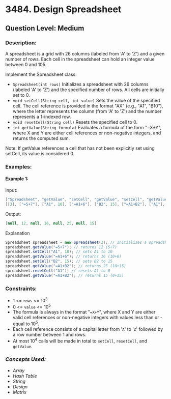 # 3484. Design Spreadsheet
## Question Level: Medium
### Description:
A spreadsheet is a grid with 26 columns (labeled from 'A' to 'Z') and a given number of rows. Each cell in the spreadsheet can hold an integer value between 0 and 105.

Implement the Spreadsheet class:

- `Spreadsheet(int rows)` Initializes a spreadsheet with 26 columns (labeled 'A' to 'Z') and the specified number of rows. All cells are initially set to 0.
- `void setCell(String cell, int value)` Sets the value of the specified cell. The cell reference is provided in the format "AX" (e.g., "A1", "B10"), where the letter represents the column (from 'A' to 'Z') and the number represents a 1-indexed row.
- `void resetCell(String cell)` Resets the specified cell to 0.
- `int getValue(String formula)` Evaluates a formula of the form "=X+Y", where X and Y are either cell references or non-negative integers, and returns the computed sum.

Note: If getValue references a cell that has not been explicitly set using setCell, its value is considered 0.

### Examples:
#### Example 1:

Input:
```Java
["Spreadsheet", "getValue", "setCell", "getValue", "setCell", "getValue", "resetCell", "getValue"]
[[3], ["=5+7"], ["A1", 10], ["=A1+6"], ["B2", 15], ["=A1+B2"], ["A1"], ["=A1+B2"]]
```
Output:
```Java
[null, 12, null, 16, null, 25, null, 15]
```
Explanation
```Java
Spreadsheet spreadsheet = new Spreadsheet(3); // Initializes a spreadsheet with 3 rows and 26 columns
spreadsheet.getValue("=5+7"); // returns 12 (5+7)
spreadsheet.setCell("A1", 10); // sets A1 to 10
spreadsheet.getValue("=A1+6"); // returns 16 (10+6)
spreadsheet.setCell("B2", 15); // sets B2 to 15
spreadsheet.getValue("=A1+B2"); // returns 25 (10+15)
spreadsheet.resetCell("A1"); // resets A1 to 0
spreadsheet.getValue("=A1+B2"); // returns 15 (0+15)
```

### Constraints:

- 1 <= `rows` <= 10<sup>3</sup>
- 0 <= `value` <= 10<sup>5</sup>
- The formula is always in the format "`=X+Y`", where X and Y are either valid cell references or non-negative integers with values less than or - equal to 10<sup>5</sup>.
- Each cell reference consists of a capital letter from '`A`' to '`Z`' followed by a row number between 1 and rows.
- At most 10<sup>4</sup> calls will be made in total to `setCell`, `resetCell`, and `getValue`.

### <i>Concepts Used:
- Array
- Hash Table
- String
- Design
- Matrix</i>